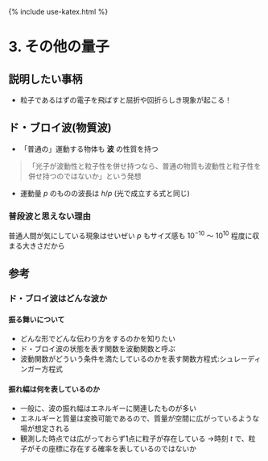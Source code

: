 {% include use-katex.html %}
# 3. その他の量子

## 説明したい事柄
- 粒子であるはずの電子を飛ばすと屈折や回折らしき現象が起こる！

## ド・ブロイ波(物質波)
- 「普通の」運動する物体も **波** の性質を持つ

>「光子が波動性と粒子性を併せ持つなら、普通の物質も波動性と粒子性を併せ持つのではないか」という発想

- 運動量 $p$ のものの波長は $h/p$ (光で成立する式と同じ)

### 普段波と思えない理由

普通人間が気にしている現象はせいぜい $p$ もサイズ感も $10^{-10}$ 〜 $10^{10}$ 程度に収まる大きさだから

## 参考

### ド・ブロイ波はどんな波か

#### 振る舞いについて

- どんな形でどんな伝わり方をするのかを知りたい
- ド・ブロイ波の状態を表す関数を波動関数と呼ぶ
- 波動関数がどういう条件を満たしているのかを表す関数方程式:シュレーディンガー方程式

#### 振れ幅は何を表しているのか

- 一般に、波の振れ幅はエネルギーに関連したものが多い
- エネルギーと質量は変換可能であるので、質量が空間に広がっているような場が想定される
- 観測した時点では広がっておらず1点に粒子が存在している
→時刻 $t$ で、粒子がその座標に存在する確率を表しているのではないか
